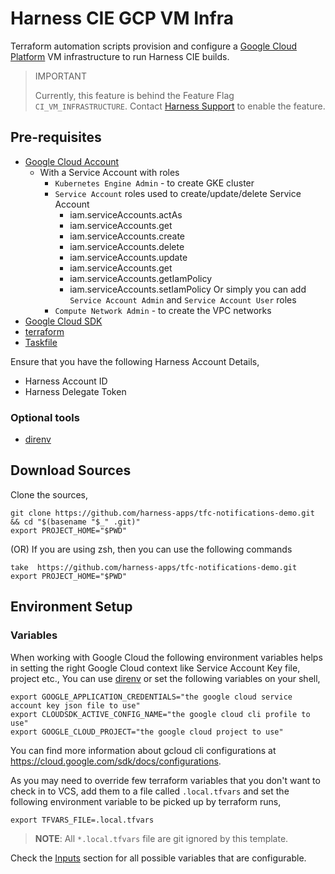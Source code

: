 # Harness CIE GCP VM Infra

Terraform automation scripts provision and configure a [Google Cloud Platform](https://cloud.google.com) VM infrastructure to run Harness CIE builds.

> IMPORTANT
>
> Currently, this feature is behind the Feature Flag `CI_VM_INFRASTRUCTURE`. Contact [Harness Support](mailto:support@harness.io) to enable the feature.

## Pre-requisites

- [Google Cloud Account](https://cloud.google.com)
  - With a Service Account with roles
    - `Kubernetes Engine Admin` - to create GKE cluster
    - `Service Account` roles used to create/update/delete Service Account
      - iam.serviceAccounts.actAs
      - iam.serviceAccounts.get
      - iam.serviceAccounts.create
      - iam.serviceAccounts.delete
      - iam.serviceAccounts.update
      - iam.serviceAccounts.get
      - iam.serviceAccounts.getIamPolicy
      - iam.serviceAccounts.setIamPolicy
     Or simply you can add `Service Account Admin` and `Service Account User` roles
    - `Compute Network Admin`   - to create the VPC networks
- [Google Cloud SDK](https://cloud.google.com/sdk)
- [terraform](https://terraform.build)
- [Taskfile](https://taskfile.dev)

Ensure that you have the following Harness Account Details,

- Harness Account ID
- Harness Delegate Token

### Optional tools

- [direnv](https://direnv.net)

## Download Sources

Clone the sources,

```shell
git clone https://github.com/harness-apps/tfc-notifications-demo.git && cd "$(basename "$_" .git)"
export PROJECT_HOME="$PWD"
```

(OR) If you are using zsh, then you can use the following commands

```shell
take  https://github.com/harness-apps/tfc-notifications-demo.git
export PROJECT_HOME="$PWD"
```

## Environment Setup

### Variables

When working with Google Cloud the following environment variables helps in setting the right Google Cloud context like Service Account Key file, project etc., You can use [direnv](https://direnv.net) or set the following variables on your shell,

```shell
export GOOGLE_APPLICATION_CREDENTIALS="the google cloud service account key json file to use"
export CLOUDSDK_ACTIVE_CONFIG_NAME="the google cloud cli profile to use"
export GOOGLE_CLOUD_PROJECT="the google cloud project to use"
```

You can find more information about gcloud cli configurations at <https://cloud.google.com/sdk/docs/configurations>.

As you may need to override few terraform variables that you don't want to check in to VCS, add them to a file called `.local.tfvars` and set the following environment variable to be picked up by terraform runs,

```shell
export TFVARS_FILE=.local.tfvars
```

>**NOTE**: All `*.local.tfvars` file are git ignored by this template.

Check the [Inputs](#inputs) section for all possible variables that are configurable.
